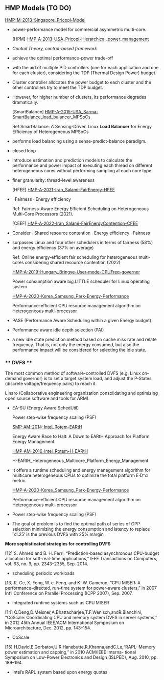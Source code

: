 ## HMP Models (TO DO)

  [HMP-M-2013-Singapore_Pricopi-Model](../HMP/HMP-M-2013-Singapore_Pricopi-Model.pdf)

- power-performance model for commercial asymmetric multi-core.

  [HPM] [HMP-A-2013-USA_Pricopi-Hierarchical_power_management](../hmp/HMP-A-2013-USA_Pricopi-Hierarchical_power_management.pdf)
- *Control Theory, control-based framework*
- achieve the optimal performance-power trade-off
- with the aid of multiple PID controllers (one for each application and one for each cluster), considering the TDP (Thermal Design Power) budget.
- Cluster controller allocates the power budget to each cluster and the other controllers try to meet the TDP budget.
- However, for higher number of clusters, its performance degrades dramatically.

  [SmartBalance] [HMP-A-2015-USA_Sarma-SmartBalance_load_balancer_MPSoCs](../HMP/HMP-AM-2015-USA_Sarma-SmartBalance_load_balancer_MPSoCs.pdf)

  Ref:SmartBalance: A Sensing-Driven Linux **Load Balancer** for Energy Efficiency of Heterogeneous MPSoCs
- performs load balancing using a sense-predict-balance paradigm.
- closed loop
- introduce estimation and prediction models to calculate the performance and power impact of executing each thread on different heterogeneous cores without performing sampling at each core type.
- finer granularity: thread-level awareness



 
  [HFEE] [HMP-A-2021-Iran_Salami-FairEnergy-HFEE](../HMP/HMP-A-2021-Iran_Salami-FairEnergy-HFEE.pdf)
- · Fairness  · Energy efficiency

  Ref: Fairness-Aware Energy Efficient Scheduling on Heterogeneous Multi-Core Processors (2021).

  [CEEF] [HMP-A-2022-Iran_Salami-FairEnergyContention-CFEE](../HMP/HMP-A-2022-Iran_Salami-FairEnergyContention-CFEE.pdf)
- Consider · Shared resource contention · Energy efficiency · Fairness
- surpasses Linux and four other schedulers in terms of fairness (58%) and energy efficiency (37% on average)

  Ref: Online energy‐efficient fair scheduling for heterogeneous multi‐cores considering shared resource contention (2022)

  [HMP-A-2019-Hungary_Bringye-User-mode-CPUFreq-governor](../HMP/HMP-A-2019-Hungary_Bringye-User-mode-CPUFreq-governor.pdf)

  Power consumption aware big.LITTLE scheduler for Linux operating system

  [HMP-A-2020-Korea_Samsung_Park-Energy-Performance](../HMP/HMP-A-2020-Korea_Samsung_Park-Energy-Performance.pdf)

  Performance-efficient CPU resource management algorithm on Heterogeneous multi-processor
- PASE (Performance Aware Scheduling within a given Energy budget)
- Performance aware idle depth selection (PAI)
- a new idle state prediction method based on cache miss rate and relate frequency. That is, not only the energy consumed, but also the performance impact will be considered for selecting the idle state.

### ** DVFS **

The most common method of software-controlled DVFS (e.g. Linux on-demand governor) is to set a target system load, and adjust the P-States (discrete voltage/frequency pairs) to reach it.

  Linaro (Collaborative engineering organization consolidating and optimizing open source software and tools for ARM).

- EA-SU (Energy Aware SchedUtil)

  Power step-wise frequency scaling (PSF)

  [SMP-AM-2014-Intel_Rotem-EARtH](../SMP/SMP-AM-2014-Intel_Rotem-EARtH.pdf)

  Energy Aware Race to Halt: A Down to EARtH Approach for Platform Energy Management

  [HMP-AM-2016-Intel_Rotem-H-EARtH](../hmp/HMP-AM-2016-Intel_Rotem-H-EARtH.pdf)

  H-EARtH_Heterogeneous_Multicore_Platform_Energy_Management
- It offers a runtime scheduling and energy management algorithm for multicore heterogeneous CPUs to optimize the total platform E⋅D^α metric.

  [HMP-A-2020-Korea_Samsung_Park-Energy-Performance](../HMP/HMP-A-2020-Korea_Samsung_Park-Energy-Performance.pdf)

  Performance-efficient CPU resource management algorithm on Heterogeneous multi-processor
- Power step-wise frequency scaling (PSF)
- The goal of problem is to find the optimal path of series of OPP selection minimizing the energy consumption and latency to replace ‘x1.25’ is the previous DVFS with 25% margin

**More sophisticated strategies for controlling DVFS**

[12] S. Ahmed and B. H. Ferri, “Prediction-based asynchronous CPU-budget allocation for soft-real-time applications,” IEEE Transactions on Computers, vol. 63, no. 9, pp. 2343–2355, Sep. 2014.

- scheduling periodic workloads

[13] R. Ge, X. Feng, W. c. Feng, and K. W. Cameron, “CPU MISER: A performance-directed, run-time system for power-aware clusters,” in 2007 Int’l Conference on Parallel Processing (ICPP 2007), Sep. 2007.

- integrated runtime systems such as CPU MISER

[14] Q.Deng,D.Meisner,A.Bhattacharjee,T.F.Wenisch,andR.Bianchini, “CoScale: Coordinating CPU and memory system DVFS in server systems,” in 2012 45th Annual IEEE/ACM International Symposium on Microarchitecture, Dec. 2012, pp. 143–154.

- CoScale

[15] H.David,E.Gorbatov,U.R.Hanebutte,R.Khanna,andC.Le,“RAPL: Memory power estimation and capping,” in 2010 ACM/IEEE Interna- tional Symposium on Low-Power Electronics and Design (ISLPED), Aug. 2010, pp. 189–194.

- Intel’s RAPL system based upon energy quotas
